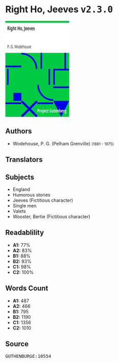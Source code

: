 # Right Ho, Jeeves <kbd>v2.3.0</kbd>

![](./cover.medium.jpg "")

## Authors


 - Wodehouse, P. G. (Pelham Grenville) <small>(1881 - 1975)</small>

## Translators



## Subjects


 - England
 - Humorous stories
 - Jeeves (Fictitious character)
 - Single men
 - Valets
 - Wooster, Bertie (Fictitious character)

## Readablility


 - **A1:** 77%
 - **A2:** 83%
 - **B1:** 88%
 - **B2:** 93%
 - **C1:** 98%
 - **C2:** 100%

## Words Count


 - **A1:** 487
 - **A2:** 466
 - **B1:** 795
 - **B2:** 1190
 - **C1:** 1356
 - **C2:** 1010

## Source


<kbd>GUTHENBURGE:10554</kbd>
